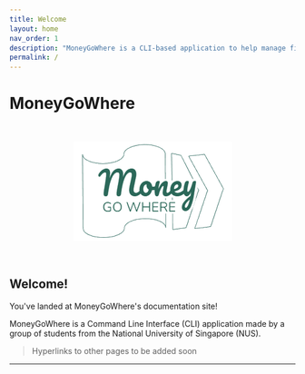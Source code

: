 ```yaml
---
title: Welcome
layout: home
nav_order: 1
description: "MoneyGoWhere is a CLI-based application to help manage finances."
permalink: / 
---
```

# MoneyGoWhere

<br>
<p align="center"><img alt="icon" src="https://raw.githubusercontent.com/AY2223S1-CS2113T-W11-1/tp/master/docs/images/icon.png"></p>
<br>

## Welcome!

You've landed at MoneyGoWhere's documentation site!

MoneyGoWhere is a Command Line Interface (CLI) application made by a group of students from the National University of Singapore (NUS).

> Hyperlinks to other pages to be added soon

----

